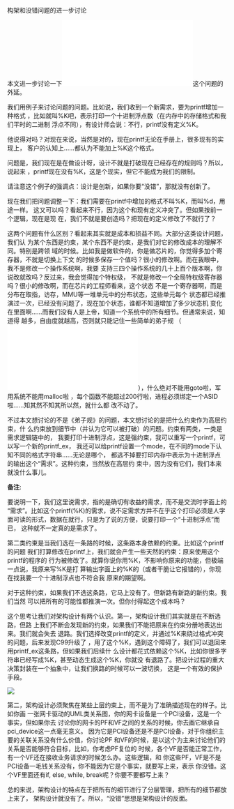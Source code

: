     
构架和没错问题的进一步讨论

本文进一步讨论一下![](架构设计的大忌：我没错.md)这个问题的外延。

我们用例子来讨论问题的问题。比如说，我们收到一个新需求，要为printf增加一种格式
，比如就叫%K吧，表示打印一个十进制浮点数（在内存中的存储格式和我们平时的二进制
浮点不同），有设计师会说：不行，printf没有定义%K。

他说得对吗？对现在来说，当然是对的，现在printf无论在手册上，很多现有的实现上，
客户的认知上……都认为不能加上%K这个格式。

问题是，我们现在是在做设计呀，设计不就是打破现在已经存在的规则吗？所以，说起来
，printf现在没有%K，这是个现实，但它不能成为我们的限制。

请注意这个例子的强调点：设计是创新，如果你要“没错”，那就没有创新了。

现在我们把问题调整一下：我们需要在printf中增加的格式不叫%K，而叫%d，用途一样。
这又可以吗？看起来不行，因为这个和现有定义冲突了。但如果按前一个逻辑，现在是现
在，我们不就是要创造吗？把现在的定义修改了不就行了？

这两个问题有什么区别？看起来其实就是成本和损益不同。大部分这类设计问题，我们认
为某个东西是约束，某个东西不是约束，是我们对它的修改成本的理解不同。特别是跨领
域的时候。比如我是做软件的，你是做芯片的，你觉得多加个寄存器，不就是切换上下文
的时候多保存一个值吗？很小的修改啊。而在我眼中，我不是修改一个操作系统啊，我要
支持三四个操作系统的几十上百个版本啊，你说改就改吗？反过来，我会觉得加个特权级，
不就是修改一个全局特权级寄存器吗？很小的修改啊，而在芯片的工程师看来，这个状态
不是一个寄存器啊，而是分布在取指，访存，MMU等一堆单元中的分布状态，这些单元每个
状态都已经推演过一次，已经没有问题了，现在加个状态，谁都不知道增加了多少状态机
变化在里面啊……而我们没有人是上帝，知道一个系统中的所有细节。但通常来说，知道得
越多，自由度就越高，否则就只能记住一些简单的弟子规
（![](再谈《弟子规》问题.md)），什么绝对不能用goto啦，军用系统不能用malloc啦
，每个函数不能超过200行啦，进程必须绑定一个ASID啦……知其然不知其所以然，就什么都
改不动了。

不过本文想讨论的不是《弟子规》的问题，本文想讨论的是把什么约束作为高层约束，什
么约束放到细节中（并认为它可以被打破）的问题。约束有两类，一类是需求逻辑链中的，
我要打印十进制浮点，这是强约束，我可以重写一个printf，可以写一个新的printf_ex，
我还可以给printf设置一个mode，在不同的mode下认知不同的格式字符串……无论是哪个，
都逃不掉要打印内存中表示为十进制浮点的输出这个“需求”。这种约束，当然放在高层约
束中，因为没有它们，我们本来就没什么事儿。

**备注**:
  
  要说明一下，我们这里说需求，指的是确切有收益的需求，而不是交流时字面上的
  “需求”。比如这个printf(%K)的需求，说不定需求方并不在乎这个打印必须是人字
  面可读的形式，数据在就行，只是为了说的方便，说要打印一个“十进制浮点”而已，
  这种就不一定真的是需求了。

第二类约束是当我们选在一条路的时候，这条路本身依赖的约束。比如这个printf的问题
我们打算修改在printf上，我们就会产生一些天然的约束：原来使用这个printf的程序的
行为被修改了。就算你说你用%K，不影响你原来的功能，但极端一点说，我原来写%K是打
算输出字面上的%K的（或者干脆让它报错的），你现在找我要一个十进制浮点也不符合我
原来的期望啊。

对于这种约束，如果我们不选这条路，它马上没有了。但新路有新路的新约束。我们当然
可以把所有的可能性都推演一次。但你付得起这个成本吗？

这个思考让我们对架构设计有两个认识。第一，架构设计我们其实就是在不断选路，但路
上我们不断会发现新的约束，如果我们不能把原来在约束分册地表达出来。我们就会失去
退路。我们选择改变printf的定义，并通过%K来绕过格式冲突的问题，后来发现C99升级了
，用了这个%K，遇到这个障碍了，我们可以退回来用printf_ex这条路，但如果我们后续什
么设计都花式依赖这个%K，比如你很多字符串已经写成%K，甚至动态生成这个%K，你就没
有退路了。把设计过程的重大决策封装在一个抽象中，让我们换路的时候可以一波切换，
这是一个有效的保护手段。

![](_static/架构方案选路.svg)

第二，架构设计必须聚焦在某些上层约束上，而不是为了准确描述现在的样子。比如你画
一张网卡驱动的UML类关系图，你的网卡设备是一个PCI设备，这是一个事实，但如果你去
讨论你的网卡的PF和VF之间的关系的时候，你去画它继承自pci_device这一点毫无意义。
因为它是PCI设备还是不是PCI设备，对于你组织主要的关联关系没有什么价值，你讨论PF
和VF的时候，是以这个为主来讨论他们的关系是否能够符合目标，比如，你考虑PF复位的
时候，各个VF是否能正常工作，有一个VF还在接收业务请求的时候怎么办。这些逻辑，和
你这些PF，VF是不是PCI设备一毛钱关系没有，你不能因为它是个事实，就要写上来，表示
你没错。这个VF里面还有if, else, while, break呢？你要不要都写上来？

总的来说，架构设计的特点在于把所有的细节进行了分层管理，把所有的细节都放上来了，
架构设计就没有了。所以，“没错”思想是架构设计的反面。
